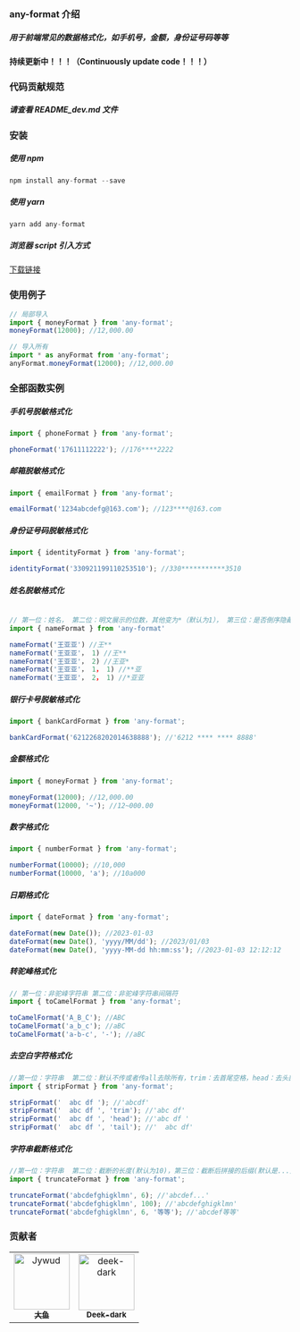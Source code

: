 ### any-format 介绍

##### 用于前端常见的数据格式化，如手机号，金额，身份证号码等等

#### 持续更新中！！！（Continuously update code！！！）

### 代码贡献规范

##### 请查看 README_dev.md 文件

### 安装

##### 使用 npm

```javascript
npm install any-format --save
```

##### 使用 yarn

```javascript
yarn add any-format
```

##### 浏览器 script 引入方式

[下载链接](https://github.com/Jywud/any-format/tree/master/dist/anyFormat.min.js)

### 使用例子

```javascript
// 局部导入
import { moneyFormat } from 'any-format';
moneyFormat(12000); //12,000.00

// 导入所有
import * as anyFormat from 'any-format';
anyFormat.moneyFormat(12000); //12,000.00
```

### 全部函数实例

##### 手机号脱敏格式化

```javascript
import { phoneFormat } from 'any-format';

phoneFormat('17611112222'); //176****2222
```

##### 邮箱脱敏格式化

```javascript
import { emailFormat } from 'any-format';

emailFormat('1234abcdefg@163.com'); //123****@163.com
```

##### 身份证号码脱敏格式化

```javascript
import { identityFormat } from 'any-format';

identityFormat('330921199110253510'); //330***********3510
```

##### 姓名脱敏格式化

```javascript

// 第一位：姓名， 第二位：明文展示的位数，其他变为*（默认为1）， 第三位：是否倒序隐藏（0：正序，1：倒序，默认为0）
import { nameFormat } from 'any-format'

nameFormat('王亚亚') //王**
nameFormat('王亚亚'， 1) //王**
nameFormat('王亚亚'， 2) //王亚*
nameFormat('王亚亚'， 1， 1) //**亚
nameFormat('王亚亚'， 2， 1) //*亚亚
```

##### 银行卡号脱敏格式化

```javascript
import { bankCardFormat } from 'any-format';

bankCardFormat('6212268202014638888'); //'6212 **** **** 8888'
```

##### 金额格式化

```javascript
import { moneyFormat } from 'any-format';

moneyFormat(12000); //12,000.00
moneyFormat(12000, '~'); //12~000.00
```

##### 数字格式化

```javascript
import { numberFormat } from 'any-format';

numberFormat(10000); //10,000
numberFormat(10000, 'a'); //10a000
```

##### 日期格式化

```javascript
import { dateFormat } from 'any-format';

dateFormat(new Date()); //2023-01-03
dateFormat(new Date(), 'yyyy/MM/dd'); //2023/01/03
dateFormat(new Date(), 'yyyy-MM-dd hh:mm:ss'); //2023-01-03 12:12:12
```

##### 转驼峰格式化

```javascript
// 第一位：非驼峰字符串 第二位：非驼峰字符串间隔符
import { toCamelFormat } from 'any-format';

toCamelFormat('A_B_C'); //ABC
toCamelFormat('a_b_c'); //aBC
toCamelFormat('a-b-c', '-'); //aBC
```

##### 去空白字符格式化

```javascript
//第一位：字符串  第二位：默认不传或者传all去除所有，trim：去首尾空格，head：去头部空格，tail：去尾部空格
import { stripFormat } from 'any-format';

stripFormat('  abc df '); //'abcdf'
stripFormat('  abc df ', 'trim'); //'abc df'
stripFormat('  abc df ', 'head'); //'abc df '
stripFormat('  abc df ', 'tail'); //'  abc df'
```

##### 字符串截断格式化

```javascript
//第一位：字符串  第二位：截断的长度(默认为10)，第三位：截断后拼接的后缀(默认是...)
import { truncateFormat } from 'any-format';

truncateFormat('abcdefghigklmn', 6); //'abcdef...'
truncateFormat('abcdefghigklmn', 100); //'abcdefghigklmn'
truncateFormat('abcdefghigklmn', 6, '等等'); //'abcdef等等'
```

### 贡献者

<!-- readme: collaborators,contributors -start -->
<table>
<tr>
    <td align="center">
        <a href="https://github.com/Jywud">
            <img src="https://avatars.githubusercontent.com/u/18544133?v=4" width="100;" alt="Jywud"/>
            <br />
            <sub><b>大鱼</b></sub>
        </a>
    </td>
    <td align="center">
        <a href="https://github.com/deek-dark">
            <img src="https://avatars.githubusercontent.com/u/55222006?v=4" width="100;" alt="deek-dark"/>
            <br />
            <sub><b>Deek-dark</b></sub>
        </a>
    </td></tr>
</table>
<!-- readme: collaborators,contributors -end -->
